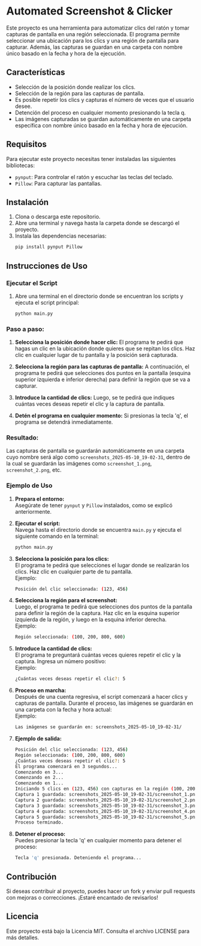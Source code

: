 # Automated Screenshot & Clicker

Este proyecto es una herramienta para automatizar clics del ratón y tomar capturas de pantalla en una región seleccionada. El programa permite seleccionar una ubicación para los clics y una región de pantalla para capturar. Además, las capturas se guardan en una carpeta con nombre único basado en la fecha y hora de la ejecución.

## Características

- Selección de la posición donde realizar los clics.
- Selección de la región para las capturas de pantalla.
- Es posible repetir los clics y capturas el número de veces que el usuario desee.
- Detención del proceso en cualquier momento presionando la tecla q.
- Las imágenes capturadas se guardan automáticamente en una carpeta específica con nombre único basado en la fecha y hora de ejecución.

## Requisitos

Para ejecutar este proyecto necesitas tener instaladas las siguientes bibliotecas:

- `pynput`: Para controlar el ratón y escuchar las teclas del teclado.
- `Pillow`: Para capturar las pantallas.

## Instalación

1. Clona o descarga este repositorio.
2. Abre una terminal y navega hasta la carpeta donde se descargó el proyecto.
3. Instala las dependencias necesarias:
    ```bash
    pip install pynput Pillow
    ```

## Instrucciones de Uso

### Ejecutar el Script

1. Abre una terminal en el directorio donde se encuentran los scripts y ejecuta el script principal:
    ```bash
    python main.py
    ```

### Paso a paso:

1. **Selecciona la posición donde hacer clic:**
    El programa te pedirá que hagas un clic en la ubicación donde quieres que se repitan los clics. Haz clic en cualquier lugar de tu pantalla y la posición será capturada.

2. **Selecciona la región para las capturas de pantalla:**
    A continuación, el programa te pedirá que selecciones dos puntos en la pantalla (esquina superior izquierda e inferior derecha) para definir la región que se va a capturar.

3. **Introduce la cantidad de clics:**
    Luego, se te pedirá que indiques cuántas veces deseas repetir el clic y la captura de pantalla.

4. **Detén el programa en cualquier momento:**
    Si presionas la tecla 'q', el programa se detendrá inmediatamente.

### Resultado:

Las capturas de pantalla se guardarán automáticamente en una carpeta cuyo nombre será algo como `screenshots_2025-05-10_19-02-31`, dentro de la cual se guardarán las imágenes como `screenshot_1.png`, `screenshot_2.png`, etc.

### Ejemplo de Uso

1. **Prepara el entorno:**  
    Asegúrate de tener `pynput` y `Pillow` instalados, como se explicó anteriormente.

2. **Ejecutar el script:**  
    Navega hasta el directorio donde se encuentra `main.py` y ejecuta el siguiente comando en la terminal:
    ```bash
    python main.py
    ```

3. **Selecciona la posición para los clics:**  
    El programa te pedirá que selecciones el lugar donde se realizarán los clics. Haz clic en cualquier parte de tu pantalla.  
    Ejemplo:  
    ```bash
    Posición del clic seleccionada: (123, 456)
    ```

4. **Selecciona la región para el screenshot:**  
    Luego, el programa te pedirá que selecciones dos puntos de la pantalla para definir la región de la captura. Haz clic en la esquina superior izquierda de la región, y luego en la esquina inferior derecha.  
    Ejemplo:  
    ```bash
    Región seleccionada: (100, 200, 800, 600)
    ```

5. **Introduce la cantidad de clics:**  
    El programa te preguntará cuántas veces quieres repetir el clic y la captura. Ingresa un número positivo:  
    Ejemplo:  
    ```bash
    ¿Cuántas veces deseas repetir el clic?: 5
    ```

6. **Proceso en marcha:**  
    Después de una cuenta regresiva, el script comenzará a hacer clics y capturas de pantalla. Durante el proceso, las imágenes se guardarán en una carpeta con la fecha y hora actual:  
    Ejemplo:  
    ```bash
    Las imágenes se guardarán en: screenshots_2025-05-10_19-02-31/
    ```

7. **Ejemplo de salida:**  
    ```bash
    Posición del clic seleccionada: (123, 456)
    Región seleccionada: (100, 200, 800, 600)
    ¿Cuántas veces deseas repetir el clic?: 5
    El programa comenzará en 3 segundos...
    Comenzando en 3...
    Comenzando en 2...
    Comenzando en 1...
    Iniciando 5 clics en (123, 456) con capturas en la región (100, 200, 800, 600)...
    Captura 1 guardada: screenshots_2025-05-10_19-02-31/screenshot_1.png
    Captura 2 guardada: screenshots_2025-05-10_19-02-31/screenshot_2.png
    Captura 3 guardada: screenshots_2025-05-10_19-02-31/screenshot_3.png
    Captura 4 guardada: screenshots_2025-05-10_19-02-31/screenshot_4.png
    Captura 5 guardada: screenshots_2025-05-10_19-02-31/screenshot_5.png
    Proceso terminado.
    ```

8. **Detener el proceso:**  
    Puedes presionar la tecla 'q' en cualquier momento para detener el proceso:  
    ```bash
    Tecla 'q' presionada. Deteniendo el programa...
    ```

## Contribución

Si deseas contribuir al proyecto, puedes hacer un fork y enviar pull requests con mejoras o correcciones. ¡Estaré encantado de revisarlos!

## Licencia

Este proyecto está bajo la Licencia MIT. Consulta el archivo LICENSE para más detalles.
